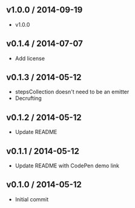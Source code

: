 ## v1.0.0 / 2014-09-19

 * v1.0.0

## v0.1.4 / 2014-07-07

 * Add license

## v0.1.3 / 2014-05-12

 * stepsCollection doesn't need to be an emitter
 * Decrufting

## v0.1.2 / 2014-05-12

 * Update README

## v0.1.1 / 2014-05-12

 * Update README with CodePen demo link

## v0.1.0 / 2014-05-12

 * Initial commit
